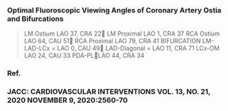 
### Optimal Fluoroscopic Viewing Angles of Coronary Artery Ostia and Bifurcations

> LM Ostium LAO 37, CRA 22 
> LM Proximal LAO 1, CRA 37
> RCA Ostium LAO 64, CAU 51
> RCA Proximal LAO 79, CRA 41
> BIFURCATION LM-LAD-LCx = LAO 0, CAU 49
> LAD-Diagonal = LAO 11, CRA 71
> LCx-OM LAO 24, CAU 33
> PDA-PLLAO 44, CRA 34


### Ref.
### JACC: CARDIOVASCULAR INTERVENTIONS VOL. 13, NO. 21, 2020 NOVEMBER 9, 2020:2560-70
